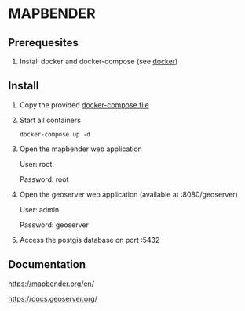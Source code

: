 # MAPBENDER

## Prerequesites

1. Install docker and docker-compose (see [docker](../docker))

## Install

1. Copy the provided [docker-compose file](docker-compose.yml)
1. Start all containers

   `docker-compose up -d`

1. Open the mapbender web application

   User: root

   Password: root

1. Open the geoserver web application (available at :8080/geoserver)

   User: admin

   Password: geoserver

1. Access the postgis database on port :5432

## Documentation

<https://mapbender.org/en/>

<https://docs.geoserver.org/>
